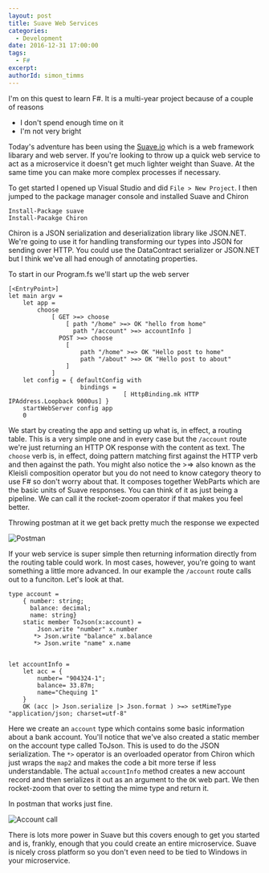 ```yaml
---
layout: post
title: Suave Web Services
categories:
  - Development 
date: 2016-12-31 17:00:00
tags:
  - F#
excerpt: 
authorId: simon_timms
---
```


I'm on this quest to learn F#. It is a multi-year project because of a couple of reasons

- I don't spend enough time on it
- I'm not very bright

Today's adventure has been using the [Suave.io](https://suave.io/) which is a web framework libarary and web server. If you're looking to throw up a quick web service to act as a microservice it doesn't get much lighter weight than Suave. At the same time you can make more complex processes if necessary. 

<!-- more -->

To get started I opened up Visual Studio and did `File > New Project`. I then jumped to the package manager console and installed Suave and Chiron

```
Install-Package suave
Install-Pacakge Chiron
```

Chiron is a JSON serialization and deserialization library like JSON.NET. We're going to use it for handling transforming our types into JSON for sending over HTTP. You could use the DataContract serializer or JSON.NET but I think we've all had enough of annotating properties. 

To start in our Program.fs we'll start up the web server

```
[<EntryPoint>]
let main argv = 
    let app = 
        choose 
            [ GET >=> choose
                [ path "/home" >=> OK "hello from home"
                  path "/account" >=> accountInfo ]
              POST >=> choose
                [
                    path "/home" >=> OK "Hello post to home"
                    path "/about" >=> OK "Hello post to about"
                ]
            ]
    let config = { defaultConfig with 
                    bindings =
                                [ HttpBinding.mk HTTP IPAddress.Loopback 9000us] }
    startWebServer config app
    0 
```

We start by creating the app and setting up what is, in effect, a routing table. This is a very simple one and in every case but the `/account` route we're just returning an HTTP OK response with the content as text. The `choose` verb is, in effect, doing pattern matching first against the HTTP verb and then against the path. You might also notice the >=> also known as the Kleisli composition operator but you do not need to know category theory to use F# so don't worry about that. It composes together WebParts which are the basic units of Suave responses. You can think of it as just being a pipeline. We can call it the rocket-zoom operator if that makes you feel better. 

Throwing postman at it we get back pretty much the response we expected

![Postman](https://i.imgur.com/GM5ZfB8.jpg)

If your web service is super simple then returning information directly from the routing table could work. In most cases, however, you're going to want something a little more advanced. In our example the `/account` route calls out to a funciton. Let's look at that. 

```
type account = 
    { number: string;
      balance: decimal;
      name: string}
    static member ToJson(x:account) = 
        Json.write "number" x.number
       *> Json.write "balance" x.balance
       *> Json.write "name" x.name


let accountInfo = 
    let acc = { 
        number= "904324-1";
        balance= 33.87m;
        name="Chequing 1"
    } 
    OK (acc |> Json.serialize |> Json.format ) >=> setMimeType "application/json; charset=utf-8"
``` 

Here we create an `account` type which contains some basic information about a bank account. You'll notice that we've also created a static member on the account type called ToJson. This is used to do the JSON serialization. The `*>` operator is an overloaded operator from Chiron which just wraps the `map2` and makes the code a bit more terse if less understandable. The actual `accountInfo` method creates a new account record and then serializes it out as an argument to the `OK` web part. We then rocket-zoom that over to setting the mime type and return it. 

In postman that works just fine. 

![Account call](https://imgur.com/IopWROR.jpg)

There is lots more power in Suave but this covers enough to get you started and is, frankly, enough that you could create an entire microservice. Suave is nicely cross platform so you don't even need to be tied to Windows in your microservice. 